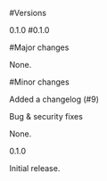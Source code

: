 #Versions	

0.1.0
#0.1.0

#Major changes

None.

#Minor changes

Added a changelog (#9)

Bug & security fixes

None.

0.1.0

Initial release.
